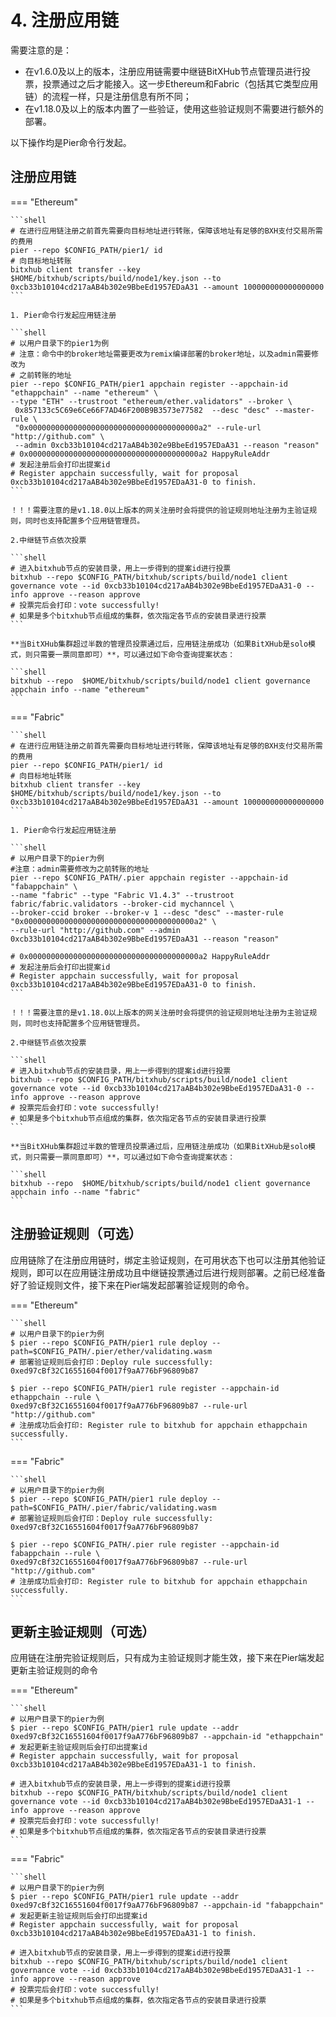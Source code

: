 # 4. 注册应用链

需要注意的是：

- 在v1.6.0及以上的版本，注册应用链需要中继链BitXHub节点管理员进行投票，投票通过之后才能接入。这一步Ethereum和Fabric（包括其它类型应用链）的流程一样，只是注册信息有所不同；
- 在v1.18.0及以上的版本内置了一些验证，使用这些验证规则不需要进行额外的部署。

以下操作均是Pier命令行发起。

## 注册应用链

=== "Ethereum"

    ```shell
    # 在进行应用链注册之前首先需要向目标地址进行转账，保障该地址有足够的BXH支付交易所需的费用
    pier --repo $CONFIG_PATH/pier1/ id
    # 向目标地址转账
    bitxhub client transfer --key $HOME/bitxhub/scripts/build/node1/key.json --to 0xcb33b10104cd217aAB4b302e9BbeEd1957EDaA31 --amount 100000000000000000
    ```

    1. Pier命令行发起应用链注册

    ```shell
    # 以用户目录下的pier1为例
    # 注意：命令中的broker地址需要更改为remix编译部署的broker地址，以及admin需要修改为
    # 之前转账的地址
    pier --repo $CONFIG_PATH/pier1 appchain register --appchain-id "ethappchain" --name "ethereum" \
    --type "ETH" --trustroot "ethereum/ether.validators" --broker \
     0x857133c5C69e6Ce66F7AD46F200B9B3573e77582  --desc "desc" --master-rule \
     "0x00000000000000000000000000000000000000a2" --rule-url "http://github.com" \
     --admin 0xcb33b10104cd217aAB4b302e9BbeEd1957EDaA31 --reason "reason"
    # 0x00000000000000000000000000000000000000a2 HappyRuleAddr
    # 发起注册后会打印出提案id
    # Register appchain successfully, wait for proposal 0xcb33b10104cd217aAB4b302e9BbeEd1957EDaA31-0 to finish.
    ```

    ！！！需要注意的是v1.18.0以上版本的网关注册时会将提供的验证规则地址注册为主验证规则，同时也支持配置多个应用链管理员。

    2.中继链节点依次投票

    ```shell
    # 进入bitxhub节点的安装目录，用上一步得到的提案id进行投票
    bitxhub --repo $CONFIG_PATH/bitxhub/scripts/build/node1 client governance vote --id 0xcb33b10104cd217aAB4b302e9BbeEd1957EDaA31-0 --info approve --reason approve
    # 投票完后会打印：vote successfully!
    # 如果是多个bitxhub节点组成的集群，依次指定各节点的安装目录进行投票
    ```

    **当BitXHub集群超过半数的管理员投票通过后，应用链注册成功（如果BitXHub是solo模式，则只需要一票同意即可）**，可以通过如下命令查询提案状态：

    ```shell
    bitxhub --repo  $HOME/bitxhub/scripts/build/node1 client governance appchain info --name "ethereum"
    ```

=== "Fabric"

    ```shell
    # 在进行应用链注册之前首先需要向目标地址进行转账，保障该地址有足够的BXH支付交易所需的费用
    pier --repo $CONFIG_PATH/pier1/ id
    # 向目标地址转账
    bitxhub client transfer --key $HOME/bitxhub/scripts/build/node1/key.json --to 0xcb33b10104cd217aAB4b302e9BbeEd1957EDaA31 --amount 100000000000000000
    ```
   
    1. Pier命令行发起应用链注册

    ```shell
    # 以用户目录下的pier为例
    #注意：admin需要修改为之前转账的地址
    pier --repo $CONFIG_PATH/.pier appchain register --appchain-id "fabappchain" \
    --name "fabric" --type "Fabric V1.4.3" --trustroot fabric/fabric.validators --broker-cid mychanncel \
    --broker-ccid broker --broker-v 1 --desc "desc" --master-rule "0x00000000000000000000000000000000000000a2" \
    --rule-url "http://github.com" --admin 0xcb33b10104cd217aAB4b302e9BbeEd1957EDaA31 --reason "reason" 

    # 0x00000000000000000000000000000000000000a2 HappyRuleAddr
    # 发起注册后会打印出提案id
    # Register appchain successfully, wait for proposal 0xcb33b10104cd217aAB4b302e9BbeEd1957EDaA31-0 to finish.
    ```

    ！！！需要注意的是v1.18.0以上版本的网关注册时会将提供的验证规则地址注册为主验证规则，同时也支持配置多个应用链管理员。

    2.中继链节点依次投票

    ```shell
    # 进入bitxhub节点的安装目录，用上一步得到的提案id进行投票
    bitxhub --repo $CONFIG_PATH/bitxhub/scripts/build/node1 client governance vote --id 0xcb33b10104cd217aAB4b302e9BbeEd1957EDaA31-0 --info approve --reason approve
    # 投票完后会打印：vote successfully!
    # 如果是多个bitxhub节点组成的集群，依次指定各节点的安装目录进行投票
    ```

    **当BitXHub集群超过半数的管理员投票通过后，应用链注册成功（如果BitXHub是solo模式，则只需要一票同意即可）**，可以通过如下命令查询提案状态：

    ```shell
    bitxhub --repo  $HOME/bitxhub/scripts/build/node1 client governance appchain info --name "fabric"
    ```

    

## 注册验证规则（可选）

应用链除了在注册应用链时，绑定主验证规则，在可用状态下也可以注册其他验证规则，即可以在应用链注册成功且中继链投票通过后进行规则部署。之前已经准备好了验证规则文件，接下来在Pier端发起部署验证规则的命令。

=== "Ethereum"

    ```shell
    # 以用户目录下的pier为例
    $ pier --repo $CONFIG_PATH/pier1 rule deploy --path=$CONFIG_PATH/.pier/ether/validating.wasm
    # 部署验证规则后会打印：Deploy rule successfully: 0xed97cBf32C16551604f0017f9aA776bF96809b87

    $ pier --repo $CONFIG_PATH/pier1 rule register --appchain-id ethappchain --rule \
    0xed97cBf32C16551604f0017f9aA776bF96809b87 --rule-url "http://github.com"
    # 注册成功后会打印: Register rule to bitxhub for appchain ethappchain successfully.
    ```
=== "Fabric"

    ```shell
    # 以用户目录下的pier为例
    $ pier --repo $CONFIG_PATH/pier1 rule deploy --path=$CONFIG_PATH/.pier/fabric/validating.wasm
    # 部署验证规则后会打印：Deploy rule successfully: 0xed97cBf32C16551604f0017f9aA776bF96809b87

    $ pier --repo $CONFIG_PATH/.pier rule register --appchain-id fabappchain --rule \
    0xed97cBf32C16551604f0017f9aA776bF96809b87 --rule-url "http://github.com"
    # 注册成功后会打印: Register rule to bitxhub for appchain ethappchain successfully.
    ```

## 更新主验证规则（可选）

应用链在注册完验证规则后，只有成为主验证规则才能生效，接下来在Pier端发起更新主验证规则的命令

=== "Ethereum"

    ```shell
    # 以用户目录下的pier为例
    $ pier --repo $CONFIG_PATH/pier1 rule update --addr 0xed97cBf32C16551604f0017f9aA776bF96809b87 --appchain-id "ethappchain"
    # 发起更新主验证规则后会打印出提案id
    # Register appchain successfully, wait for proposal 0xcb33b10104cd217aAB4b302e9BbeEd1957EDaA31-1 to finish.
    
    # 进入bitxhub节点的安装目录，用上一步得到的提案id进行投票
    bitxhub --repo $CONFIG_PATH/bitxhub/scripts/build/node1 client governance vote --id 0xcb33b10104cd217aAB4b302e9BbeEd1957EDaA31-1 --info approve --reason approve
    # 投票完后会打印：vote successfully!
    # 如果是多个bitxhub节点组成的集群，依次指定各节点的安装目录进行投票
    ```
=== "Fabric"

    ```shell
    # 以用户目录下的pier为例
    $ pier --repo $CONFIG_PATH/pier1 rule update --addr 0xed97cBf32C16551604f0017f9aA776bF96809b87 --appchain-id "fabappchain"
    # 发起更新主验证规则后会打印出提案id
    # Register appchain successfully, wait for proposal 0xcb33b10104cd217aAB4b302e9BbeEd1957EDaA31-1 to finish.

    # 进入bitxhub节点的安装目录，用上一步得到的提案id进行投票
    bitxhub --repo $CONFIG_PATH/bitxhub/scripts/build/node1 client governance vote --id 0xcb33b10104cd217aAB4b302e9BbeEd1957EDaA31-1 --info approve --reason approve
    # 投票完后会打印：vote successfully!
    # 如果是多个bitxhub节点组成的集群，依次指定各节点的安装目录进行投票
    ```